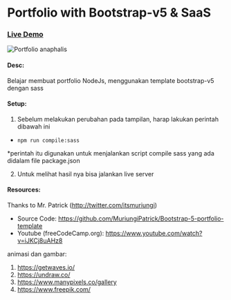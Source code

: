 # Portfolio with Bootstrap-v5 & SaaS

### [Live Demo](https://portfolio-company.netlify.app/)

![Portfolio anaphalis](https://i.ibb.co/jgY6qSX/portfolio-anaphalis-bootstrap-saas.jpg)


#### Desc:
Belajar membuat portfolio NodeJs, menggunakan template bootstrap-v5 dengan sass

#### Setup:
1. Sebelum melakukan perubahan pada tampilan, harap lakukan perintah dibawah ini
- ```npm run compile:sass```

*perintah itu digunakan untuk menjalankan script compile sass yang ada didalam file package.json

2. Untuk melihat hasil nya bisa jalankan live server



#### Resources:
Thanks to Mr. Patrick (http://twitter.com/itsmuriungi)
- Source Code: https://github.com/MuriungiPatrick/Bootstrap-5-portfolio-template
- Youtube (freeCodeCamp.org): https://www.youtube.com/watch?v=iJKCj8uAHz8

animasi dan gambar:
1. https://getwaves.io/
2. https://undraw.co/
3. https://www.manypixels.co/gallery
4. https://www.freepik.com/
